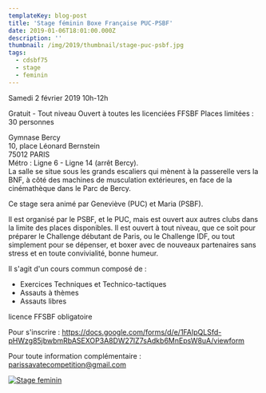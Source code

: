 ```yaml
---
templateKey: blog-post
title: 'Stage féminin Boxe Française PUC-PSBF'
date: 2019-01-06T18:01:00.000Z
description: ''
thumbnail: /img/2019/thumbnail/stage-puc-psbf.jpg
tags:
  - cdsbf75
  - stage
  - feminin
---
```

Samedi 2 février 2019 
10h-12h

Gratuit - Tout niveau
Ouvert à toutes les licenciées FFSBF
Places limitées : 30 personnes

Gymnase Bercy\
10, place Léonard Bernstein\
75012 PARIS\
Métro : Ligne 6  - Ligne 14 (arrêt Bercy).\
La salle se situe sous les grands escaliers qui mènent à la passerelle vers la BNF, à côté des machines de musculation extérieures, en face de la cinémathèque dans le Parc de Bercy.

Ce stage sera animé par Geneviève (PUC) et Maria (PSBF).

Il est organisé par le PSBF, et le PUC, mais est ouvert aux autres clubs dans la limite des places disponibles.
Il est ouvert à tout niveau, que ce soit pour préparer le Challenge débutant de Paris, ou le Challenge IDF, ou tout simplement pour se dépenser, et boxer avec de nouveaux partenaires sans stress et en toute convivialité, bonne humeur.

Il s'agit d'un cours commun composé de :
- Exercices Techniques et Technico-tactiques
- Assauts à thèmes
- Assauts libres

licence FFSBF obligatoire

Pour s'inscrire : 
https://docs.google.com/forms/d/e/1FAIpQLSfd-pHWzg85jbwbmRbASEXOP3A8DW27IZ7sAdkb6MnEpsW8uA/viewform

Pour toute information complémentaire : parissavatecompetition@gmail.com

[![Stage feminin](./img/2019/stage-puc-psbf.jpg)](https://www.facebook.com/events/223878948533828/)
